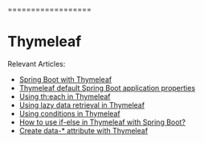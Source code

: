 ==================

# Thymeleaf

Relevant Articles:
* [Spring Boot with Thymeleaf](https://frontbackend.com/thymeleaf/spring-boot-with-thymeleaf)
* [Thymeleaf default Spring Boot application properties](https://frontbackend.com/thymeleaf/thymeleaf-default-spring-boot-application-properties)
* [Using th:each in Thymeleaf](https://frontbackend.com/thymeleaf/spring-boot-with-thymeleaf)
* [Using lazy data retrieval in Thymeleaf](https://frontbackend.com/thymeleaf/using-lazy-data-retrieval-in-thymeleaf)
* [Using conditions in Thymeleaf](https://frontbackend.com/thymeleaf/using-conditions-in-thymeleaf)
* [How to use if-else in Thymeleaf with Spring Boot?](https://frontbackend.com/thymeleaf/how-to-implement-if-else-in-thymeleaf-with-spring-boot)
* [Create data-* attribute with Thymeleaf](https://frontbackend.com/thymeleaf/create-data-attribute-with-thymeleaf)